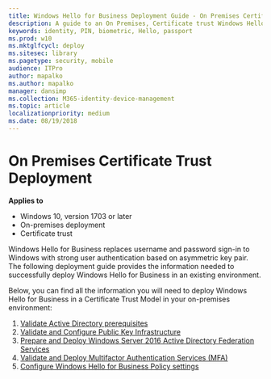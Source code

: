 ```yaml
---
title: Windows Hello for Business Deployment Guide - On Premises Certificate Trust Deployment
description: A guide to an On Premises, Certificate trust Windows Hello for Business deployment 
keywords: identity, PIN, biometric, Hello, passport
ms.prod: w10
ms.mktglfcycl: deploy
ms.sitesec: library
ms.pagetype: security, mobile
audience: ITPro
author: mapalko
ms.author: mapalko
manager: dansimp
ms.collection: M365-identity-device-management
ms.topic: article
localizationpriority: medium
ms.date: 08/19/2018
---
```

# On Premises Certificate Trust Deployment

**Applies to**
-   Windows 10, version 1703 or later
-   On-premises deployment
-   Certificate trust


Windows Hello for Business replaces username and password sign-in to Windows with strong user authentication based on asymmetric key pair.  The following deployment guide provides the information needed to successfully deploy Windows Hello for Business in an existing environment.  

Below, you can find all the information you will need to deploy Windows Hello for Business in a Certificate Trust Model in your on-premises environment:
1. [Validate Active Directory prerequisites](hello-cert-trust-validate-ad-prereq.md)
2. [Validate and Configure Public Key Infrastructure](hello-cert-trust-validate-pki.md)
3. [Prepare and Deploy Windows Server 2016 Active Directory Federation Services](hello-cert-trust-adfs.md)
4. [Validate and Deploy Multifactor Authentication Services (MFA)](hello-cert-trust-validate-deploy-mfa.md)
5. [Configure Windows Hello for Business Policy settings](hello-cert-trust-policy-settings.md)
